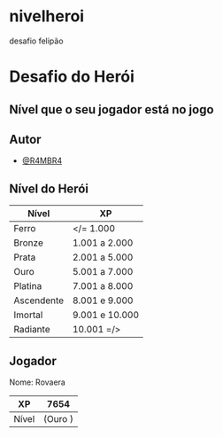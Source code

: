 
# nivelheroi
desafio felipão


# Desafio do Herói
## Nível que o seu jogador está no jogo





## Autor

- [@R4MBR4](https://github.com/R4MBR4/nivelheroi.git)


## Nível do Herói

| Nível             | XP                                                |
| ----------------- | ---------------------------------------------------------------- |
|Ferro      |  </= 1.000    |
|Bronze     | 1.001 a 2.000 |
|Prata      | 2.001 a 5.000 |
|Ouro       | 5.001 a 7.000 |
|Platina    | 7.001 a 8.000 |
|Ascendente | 8.001 e 9.000 |
|Imortal    | 9.001 e 10.000|
|Radiante   |  10.001 =/>   |

##   Jogador    
Nome:
Rovaera                                             

| XP             | 7654                                              |
| ----------------- | ---------------------------------------------------------------- |
|Nível     |  (Ouro )  |
